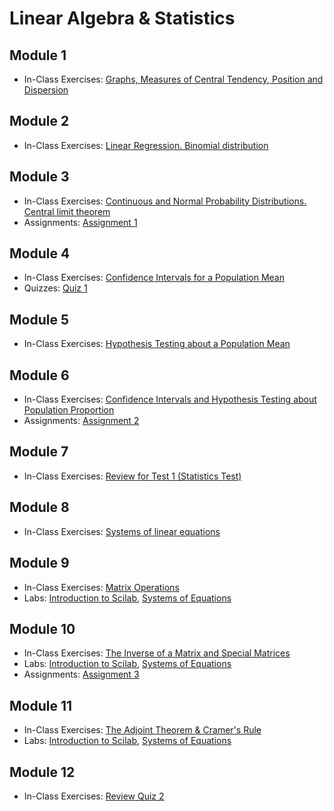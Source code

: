 # Linear Algebra & Statistics

## Module 1

- In-Class Exercises: [Graphs, Measures of Central Tendency, Position and Dispersion](module01)

## Module 2

- In-Class Exercises: [Linear Regression. Binomial distribution](module02)

## Module 3

- In-Class Exercises: [Continuous and Normal Probability Distributions. Central limit theorem](module03)
- Assignments: [Assignment 1](assignment1)

## Module 4

- In-Class Exercises: [Confidence Intervals for a Population Mean](module04)
- Quizzes: [Quiz 1](quiz1)

## Module 5

- In-Class Exercises: [Hypothesis Testing about a Population Mean](module05)

## Module 6

- In-Class Exercises: [Confidence Intervals and Hypothesis Testing about Population Proportion](module06)
- Assignments: [Assignment 2](assignment2)

## Module 7

- In-Class Exercises: [Review for Test 1 (Statistics Test)](module07)

## Module 8

- In-Class Exercises: [Systems of linear equations](module08)

## Module 9

- In-Class Exercises: [Matrix Operations](module09)
- Labs: [Introduction to Scilab](lab1), [Systems of Equations](lab2)

## Module 10

- In-Class Exercises: [The Inverse of a Matrix and Special Matrices](module10)
- Labs: [Introduction to Scilab](lab1), [Systems of Equations](lab2)
- Assignments: [Assignment 3](assignment3)

## Module 11

- In-Class Exercises: [The Adjoint Theorem & Cramer's Rule](module11)
- Labs: [Introduction to Scilab](lab1), [Systems of Equations](lab2)

## Module 12

- In-Class Exercises: [Review Quiz 2](module12)
